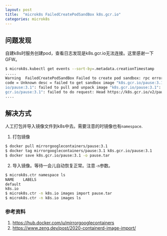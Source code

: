 ```yaml
---
layout: post
title:  "microk8s FailedCreatePodSandBox k8s.gcr.io"
categories: microk8s
---
```


## 问题发现

自建k8s时服务创建pod，查看日志发现是k8s.gcr.io无法连接。这里感谢一下GFW。

```bash
$ microk8s.kubectl get events --sort-by=.metadata.creationTimestamp
.....
Warning  FailedCreatePodSandBox Failed to create pod sandbox: rpc error:
code = Unknown desc = failed to get sandbox image "k8s.gcr.io/pause:3.1": failed to pull image "k8s.gcr.
io/pause:3.1": failed to pull and unpack image "k8s.gcr.io/pause:3.1": failed to resolve reference "k8s.
gcr.io/pause:3.1": failed to do request: Head https://k8s.gcr.io/v2/pause/manifests/3.1: dial tcp 74.125.204.82:443: i/o timeout
....
```

## 解决方式

人工打包并导入镜像文件到k8s中去。需要注意的时镜像也有`namespace`.

1. 打包镜像

```bash
$ docker pull mirrorgooglecontainers/pause:3.1
$ docker tag mirrorgooglecontainers/pause:3.1 k8s.gcr.io/pause:3.1
$ docker save k8s.gcr.io/pause:3.1 -o pause.tar
```

2. 导入镜像。等待一会儿自动恢复正常。注意`-n`参数。

```bash
$ microk8s.ctr namespace ls
NAME    LABELS
default        
k8s.io
$ microk8s.ctr -n k8s.io images import pause.tar
$ microk8s.ctr -n k8s.io images ls
```

### 参考资料
1. https://hub.docker.com/u/mirrorgooglecontainers
2. https://www.zeng.dev/post/2020-containerd-image-import/
